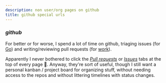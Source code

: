 ```yaml
---
description: non user/org pages on github
title: github special urls
---
```


### _github_

For better or for worse, I spend a lot of time on github,
triaging issues (for [Go](https://github.com/golang/go))
and writing/reviewing pull requests (for [work](https://github.com/deBijenkorf)).

Apparently I never bothered to click the
[_Pull requests_](https://github.com/pulls)
or [_Issues_](https://github.com/issues)
tabs at the top of every page 🤦.
Anyway, they're sort of useful,
though I still want a personal kanban / project board for organizing stuff,
without needing access to the repos and without littering timelines with status changes.
